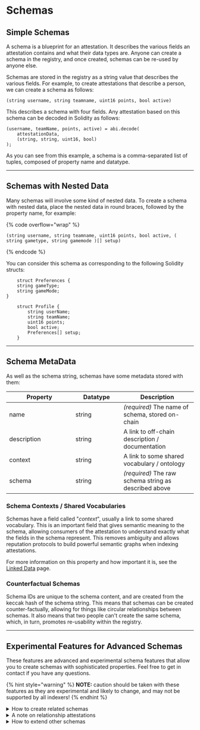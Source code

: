 # Schemas

## Simple Schemas

A schema is a blueprint for an attestation.
It describes the various fields an attestation contains and what their data types are.
Anyone can create a schema in the registry, and once created, schemas can be re-used by anyone else.

Schemas are stored in the registry as a string value that describes the various fields.
For example, to create attestations that describe a person, we can create a schema as follows:

`(string username, string teamname, uint16 points, bool active)`

This describes a schema with four fields. Any attestation based on this schema can be decoded in Solidity as follows:

```solidity
(username, teamName, points, active) = abi.decode(
    attestationData,
    (string, string, uint16, bool)
);
```

As you can see from this example, a schema is a comma-separated list of tuples, composed of property name and datatype.

***

## Schemas with Nested Data

Many schemas will involve some kind of nested data.
To create a schema with nested data, place the nested data in round braces, followed by the property name, for example:

{% code overflow="wrap" %}

```
(string username, string teamname, uint16 points, bool active, ( string gametype, string gamemode )[] setup)
```

{% endcode %}

You can consider this schema as corresponding to the following Solidity structs:

```solidity
    struct Preferences {
    string gameType;
    string gameMode;
}

    struct Profile {
        string userName;
        string teamName;
        uint16 points;
        bool active;
        Preferences[] setup;
    }
```

***

## Schema MetaData

As well as the schema string, schemas have some metadata stored with them:

<table><thead><tr><th width="162.33333333333331">Property</th><th width="113">Datatype</th><th>Description</th></tr></thead><tbody><tr><td>name</td><td>string</td><td><em>(required)</em> The name of schema, stored on-chain</td></tr><tr><td>description</td><td>string</td><td>A link to off-chain description / documentation</td></tr><tr><td>context</td><td>string</td><td>A link to some shared vocabulary / ontology</td></tr><tr><td>schema</td><td>string</td><td><em>(required)</em> The raw schema string as described above</td></tr></tbody></table>

### Schema Contexts / Shared Vocabularies

Schemas have a field called "_context_", usually a link to some shared vocabulary.
This is an important field that gives semantic meaning to the schema, allowing consumers of the attestation to
understand exactly what the fields in the schema represent.
This removes ambiguity and allows reputation protocols to build powerful semantic graphs when indexing
attestations.

For more information on this property and how important it is, see the [Linked Data](linked-data.md) page.

### Counterfactual Schemas

Schema IDs are unique to the schema content, and are created from the keccak hash of the schema string.
This means that schemas can be created counter-factually, allowing for things like circular relationships between
schemas.
It also means that two people can't create the same schema, which, in turn, promotes re-usability within the registry.

***

## Experimental Features for Advanced Schemas

These features are advanced and experimental schema features that allow you to create schemas with sophisticated
properties.
Feel free to get in contact if you have any questions.

{% hint style="warning" %}
**NOTE:** caution should be taken with these features as they are experimental and likely to change, and may not be
supported by all indexers!
{% endhint %}

<details>

<summary>How to create related schemas</summary>

Sometimes you may wish the consumers of your attestation to know how the attestations relate to other attestations, to
do this you create a relationship.
So for example, to create an attestation of a "_player_" that is a member of a "_team_", one would first create a **Team
** schema, and then you would create a **Player** schema with a _canonical relationship field_, denoted by curly braces:

`string pseudonym, string dateJoined, { isMemberOf Team 0xa1b2c3 }`&#x20;

… where `isMemberOf` is the relationship type, `Team` is the schema name, and `0xa1b2c3` is the schema ID.
This indicates that any attestation based on the above schema is expected to be linked to some other **Team**
attestation via a [relationship attestation](schemas.md#a-note-on-relationship-attestations) that links them together.

This approach reduces redundant attestations, and allows for more fine-grained and reusable schemas, contributing to a
growing standard library of well-known and widely used schemas.

Similarly, to create a one-to-many canonical relationship field, you would use the syntax:

`string firstName, string lastName, [{ isResidentAt Place 0xa1b2c3 }]`&#x20;

As anyone can create links between different attestations, including a canonical relationship in your schema can help
the consumers of your attestations understand what relationships you intended on being there.
As opposed to relationships that may be created by third parties.

See the page on [Linking Attestations](../developer-guides/for-attestation-issuers/link-attestations.md) to understand
how to link attestations after they are created.

</details>

<details>

<summary>A note on relationship attestations</summary>

The examples above use what is called a "_relationship attestation_", meaning any attestation based on the
special `Relationship` schema.
The relationship schema conforms to the following structure:

`bytes32 subject, string predicate, bytes32 object`

This `Relationship` schema exists as a first-class citizen of the registry, and attestations that are based on this
schema are used for linking other attestations together.
The `subject` field is the attestation that is being linked to another attestation, the `predicate` field is a name that
describes the _typing_ of the relationship, and the `subject` is the attestation being linked to.

Examples of relationship attestations are:

* `0x46582...` "isFollowerOf" `0x10345...`
* `0x31235...` "hasVotedFor" `0x52991...`
* `0x74851...` "isAlumniOf" `0x31122...`

Anyone can create any kind of relationship between any attestation and several other attestations, allowing for
the emergence of an organic [folksonomy](https://en.wikipedia.org/wiki/Folksonomy).
However, it also makes canonical relationships important to define in the schema.
Otherwise, there will be ambiguity between which relationship attestations were intended by the attestation issuer, and
what were relationship attestations that were arbitrarily added later by third parties.

See the page on [**linking attestations**](../developer-guides/for-attestation-issuers/link-attestations.md) for more
details.

</details>

<details>

<summary>How to extend other schemas</summary>

Schemas can also inherit from other schemas, another way that Verax reduces redundant schema data and promotes
re-usability.
To inherit from another schema, add the parent schema ID at the start of the schema string preceded by the `@extends`
keyword, e.g.:

`@extends 0xa1b2c3... string firstName, string lastName`

This will tell indexers to look up the schema referenced by the `extends` keyword, and concatenate its schema string
with the schema string in this schema.
Note that any conflicting field names will be overridden by the last previous definition.
So, for example, if a field name exists in a parent schema and a child schema, the field definition from the
child schema will be used.
Also, schemas can only inherit from one parent at a time.

</details>

